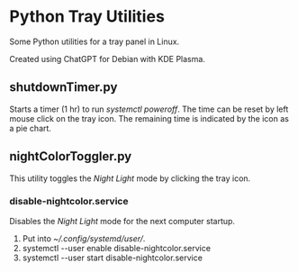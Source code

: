 # Python Tray Utilities
Some Python utilities for a tray panel in Linux.

Created using ChatGPT for Debian with KDE Plasma.

## shutdownTimer.py
Starts a timer (1 hr) to run *systemctl poweroff*. The time can be reset by left mouse click on the tray icon. The remaining time is indicated by the icon as a pie chart.

## nightColorToggler.py
This utility toggles the *Night Light* mode by clicking the tray icon.

### disable-nightcolor.service
Disables the *Night Light* mode for the next computer startup.

1. Put into *~/.config/systemd/user/*.
2. systemctl --user enable disable-nightcolor.service
3. systemctl --user start disable-nightcolor.service
